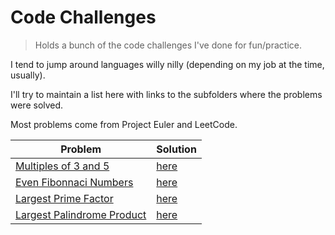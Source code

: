 # Code Challenges

> Holds a bunch of the code challenges I've done for fun/practice.

I tend to jump around languages willy nilly (depending on my job at the time, usually).

I'll try to maintain a list here with links to the subfolders where the problems were solved.

Most problems come from Project Euler and LeetCode.

| Problem                                                          | Solution                                                              |
|------------------------------------------------------------------|-----------------------------------------------------------------------|
| [Multiples of 3 and 5](https://projecteuler.net/problem=1)       | [here](./python/project-euler/multiples-of-3-and-5/solution.py)       |
| [Even Fibonnaci Numbers](https://projecteuler.net/problem=2)     | [here](./python/project-euler/even-fibonacci/solution.py)             |
| [Largest Prime Factor](https://projecteuler.net/problem=3)       | [here](./python/project-euler/largest-prime-factor/solution.py)       |
| [Largest Palindrome Product](https://projecteuler.net/problem=3) | [here](./python/project-euler/largest-palindrome-product/solution.py) |